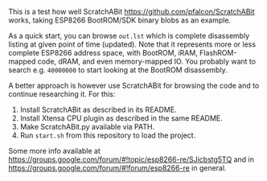 This is a test how well ScratchABit https://github.com/pfalcon/ScratchABit
works, taking ESP8266 BootROM/SDK binary blobs as an example.

As a quick start, you can browse `out.lst` which is complete disassembly
listing at given point of time (updated). Note that it represents more
or less complete ESP8266 address space, with BootROM, iRAM, FlashROM-mapped
code, dRAM, and even memory-mapped IO. You probably want to search e.g.
`40000000` to start looking at the BootROM disassembly.

A better approach is however use ScratchABit for browsing the code and
to continue researching it. For this:

1. Install ScratchABit as described in its README.
2. Install Xtensa CPU plugin as described in the same README.
3. Make ScratchABit.py available via PATH.
4. Run `start.sh` from this repository to load the project.

Some more info available at
https://groups.google.com/forum/#!topic/esp8266-re/SJicbstg5TQ and in
https://groups.google.com/forum/#!forum/esp8266-re in general.
